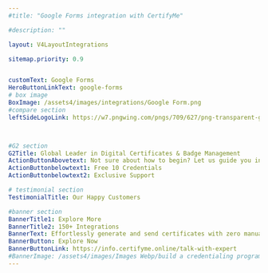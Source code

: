 ```yaml
---
#title: "Google Forms integration with CertifyMe"

#description: ""

layout: V4LayoutIntegrations

sitemap.priority: 0.9


customText: Google Forms
HeroButtonLinkText: google-forms
# box image
BoxImage: /assets4/images/integrations/Google Form.png
#compare section
leftSideLogoLink: https://w7.pngwing.com/pngs/709/627/png-transparent-google-docs-form-google-purple-violet-text-thumbnail.png



#G2 section
G2Title: Global Leader in Digital Certificates & Badge Management
ActionButtonAbovetext: Not sure about how to begin? Let us guide you in the right direction!
ActionButtonbelowtext1: Free 10 Credentials
ActionButtonbelowtext2: Exclusive Support

# testimonial section
TestimonialTitle: Our Happy Customers   

#banner section
BannerTitle1: Explore More
BannerTitle2: 150+ Integrations
BannerText: Effortlessly generate and send certificates with zero manual intervention using the most advanced digital credential management software of 2023.
BannerButton: Explore Now
BannerButtonLink: https://info.certifyme.online/talk-with-expert
#BannerImage: /assets4/images/Images Webp/build a credentialing program.webp
---
```


